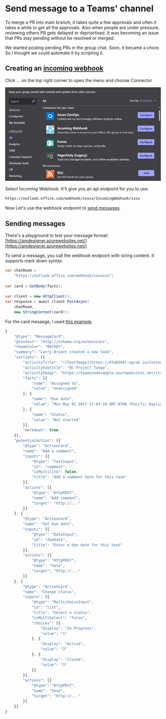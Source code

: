 # Send message to a Teams' channel

To merge a PR into main branch, it takes quite a few approvals and often it takes a while to get all the approvals. Also when people are under pressure, reviewing others PR gets delayed or depriortised. It was becoming an issue that PRs stay pending without be resolved or merged. 

We started posting pending PRs in the group chat. Soon, it became a chore. So I thought we could automate it by scripting it.

## Creating an [incoming webhook](https://docs.microsoft.com/en-us/microsoftteams/platform/webhooks-and-connectors/how-to/add-incoming-webhook)

Click ... on the top right corner to open the menu and choose Connector

![](../.gitbook/assets/image%20%2814%29.png)

Select Incoming Webhook. It'll give you an api endpoint for you to use.

```bash
https://outlook.office.com/webhook/xxxxx/IncomingWebhook/xxxx
```

Now Let's use the webhook endpoint to [send messages](https://docs.microsoft.com/en-us/microsoftteams/platform/webhooks-and-connectors/how-to/connectors-using).

## Sending messages

There's a playground to test your message format: [https://amdesigner.azurewebsites.net/](https://amdesigner.azurewebsites.net/)

To send a message, you call the webhook endpoint with string content. It supports mark down syntax.

```csharp
var chatRoom =
    "https://outlook.office.com/webhook/xxxxxxx";

var card = GetBody(facts);

var client = new HttpClient();
var response = await client.PostAsync(
    chatRoom,
    new StringContent(card));

```

For the card mesasge, I used [this example](https://docs.microsoft.com/en-us/microsoftteams/platform/webhooks-and-connectors/how-to/connectors-using).

```javascript
{
    "@type": "MessageCard",
    "@context": "http://schema.org/extensions",
    "themeColor": "0076D7",
    "summary": "Larry Bryant created a new task",
    "sections": [{
        "activityTitle": "![TestImage](https://47a92947.ngrok.io/Content/Images/default.png)Larry Bryant created a new task",
        "activitySubtitle": "On Project Tango",
        "activityImage": "https://teamsnodesample.azurewebsites.net/static/img/image5.png",
        "facts": [{
            "name": "Assigned to",
            "value": "Unassigned"
        }, {
            "name": "Due date",
            "value": "Mon May 01 2017 17:07:18 GMT-0700 (Pacific Daylight Time)"
        }, {
            "name": "Status",
            "value": "Not started"
        }],
        "markdown": true
    }],
    "potentialAction": [{
        "@type": "ActionCard",
        "name": "Add a comment",
        "inputs": [{
            "@type": "TextInput",
            "id": "comment",
            "isMultiline": false,
            "title": "Add a comment here for this task"
        }],
        "actions": [{
            "@type": "HttpPOST",
            "name": "Add comment",
            "target": "http://..."
        }]
    }, {
        "@type": "ActionCard",
        "name": "Set due date",
        "inputs": [{
            "@type": "DateInput",
            "id": "dueDate",
            "title": "Enter a due date for this task"
        }],
        "actions": [{
            "@type": "HttpPOST",
            "name": "Save",
            "target": "http://..."
        }]
    }, {
        "@type": "ActionCard",
        "name": "Change status",
        "inputs": [{
            "@type": "MultichoiceInput",
            "id": "list",
            "title": "Select a status",
            "isMultiSelect": "false",
            "choices": [{
                "display": "In Progress",
                "value": "1"
            }, {
                "display": "Active",
                "value": "2"
            }, {
                "display": "Closed",
                "value": "3"
            }]
        }],
        "actions": [{
            "@type": "HttpPOST",
            "name": "Save",
            "target": "http://..."
        }]
    }]
}
```





